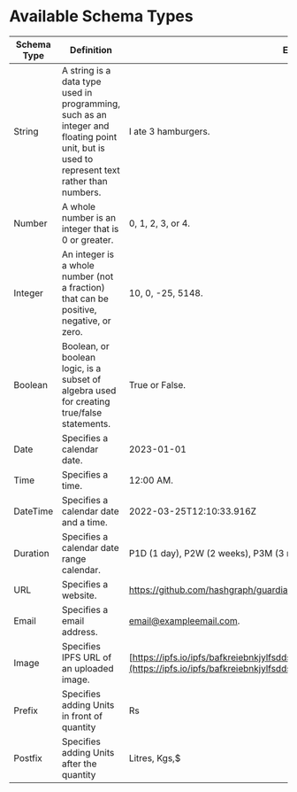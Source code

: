 # Available Schema Types

| Schema Type | Definition                                                                                                                                  | Example Input                                                                                                                                                        |
| ----------- | ------------------------------------------------------------------------------------------------------------------------------------------- | -------------------------------------------------------------------------------------------------------------------------------------------------------------------- |
| String      | A string is a data type used in programming, such as an integer and floating point unit, but is used to represent text rather than numbers. | I ate 3 hamburgers.                                                                                                                                                  |
| Number      | A whole number is an integer that is 0 or greater.                                                                                          | 0, 1, 2, 3, or 4.                                                                                                                                                    |
| Integer     | An integer is a whole number (not a fraction) that can be positive, negative, or zero.                                                      | 10, 0, -25, 5148.                                                                                                                                                    |
| Boolean     | Boolean, or boolean logic, is a subset of algebra used for creating true/false statements.                                                  | True or False.                                                                                                                                                       |
| Date        | Specifies a calendar date.                                                                                                                  | 2023-01-01                                                                                                                                                           |
| Time        | Specifies a time.                                                                                                                           | 12:00 AM.                                                                                                                                                            |
| DateTime    | Specifies a calendar date and a time.                                                                                                       | 2022-03-25T12:10:33.916Z                                                                                                                                             |
| Duration    | Specifies a calendar date range calendar.                                                                                                   | P1D (1 day), P2W (2 weeks), P3M (3 months), P4Y (4 years), P1Y1D (1 year + 1 day)                                                                                    |
| URL         | Specifies a website.                                                                                                                        | https://github.com/hashgraph/guardian.                                                                                                                               |
| Email       | Specifies a email address.                                                                                                                  | email@exampleemail.com.                                                                                                                                              |
| Image       | Specifies IPFS URL of an uploaded image.                                                                                                    | [https://ipfs.io/ipfs/bafkreiebnkjylfsdds5oicxpk5vdink5tduwbxed5552xcmeyrbzpewfuu](https://ipfs.io/ipfs/bafkreiebnkjylfsdds5oicxpk5vdink5tduwbxed5552xcmeyrbzpewfuu) |
| Prefix      | Specifies adding Units in front of quantity                                                                                                 | Rs                                                                                                                                                                   |
| Postfix     | Specifies adding Units after the quantity                                                                                                   | Litres, Kgs,$                                                                                                                                                        |
